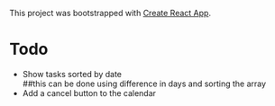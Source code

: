 This project was bootstrapped with [Create React App](https://github.com/facebook/create-react-app).</br>
# Todo </br>
<ul>
  <li>Show tasks sorted by date</li> ##this can be done using difference in days and sorting the array
  <li>Add a cancel button to the calendar</li>
</ul>
